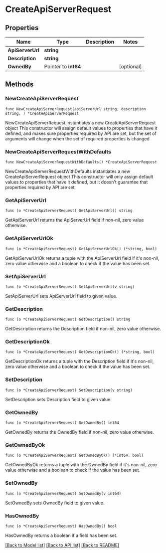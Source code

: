 # CreateApiServerRequest

## Properties

Name | Type | Description | Notes
------------ | ------------- | ------------- | -------------
**ApiServerUrl** | **string** |  | 
**Description** | **string** |  | 
**OwnedBy** | Pointer to **int64** |  | [optional] 

## Methods

### NewCreateApiServerRequest

`func NewCreateApiServerRequest(apiServerUrl string, description string, ) *CreateApiServerRequest`

NewCreateApiServerRequest instantiates a new CreateApiServerRequest object
This constructor will assign default values to properties that have it defined,
and makes sure properties required by API are set, but the set of arguments
will change when the set of required properties is changed

### NewCreateApiServerRequestWithDefaults

`func NewCreateApiServerRequestWithDefaults() *CreateApiServerRequest`

NewCreateApiServerRequestWithDefaults instantiates a new CreateApiServerRequest object
This constructor will only assign default values to properties that have it defined,
but it doesn't guarantee that properties required by API are set

### GetApiServerUrl

`func (o *CreateApiServerRequest) GetApiServerUrl() string`

GetApiServerUrl returns the ApiServerUrl field if non-nil, zero value otherwise.

### GetApiServerUrlOk

`func (o *CreateApiServerRequest) GetApiServerUrlOk() (*string, bool)`

GetApiServerUrlOk returns a tuple with the ApiServerUrl field if it's non-nil, zero value otherwise
and a boolean to check if the value has been set.

### SetApiServerUrl

`func (o *CreateApiServerRequest) SetApiServerUrl(v string)`

SetApiServerUrl sets ApiServerUrl field to given value.


### GetDescription

`func (o *CreateApiServerRequest) GetDescription() string`

GetDescription returns the Description field if non-nil, zero value otherwise.

### GetDescriptionOk

`func (o *CreateApiServerRequest) GetDescriptionOk() (*string, bool)`

GetDescriptionOk returns a tuple with the Description field if it's non-nil, zero value otherwise
and a boolean to check if the value has been set.

### SetDescription

`func (o *CreateApiServerRequest) SetDescription(v string)`

SetDescription sets Description field to given value.


### GetOwnedBy

`func (o *CreateApiServerRequest) GetOwnedBy() int64`

GetOwnedBy returns the OwnedBy field if non-nil, zero value otherwise.

### GetOwnedByOk

`func (o *CreateApiServerRequest) GetOwnedByOk() (*int64, bool)`

GetOwnedByOk returns a tuple with the OwnedBy field if it's non-nil, zero value otherwise
and a boolean to check if the value has been set.

### SetOwnedBy

`func (o *CreateApiServerRequest) SetOwnedBy(v int64)`

SetOwnedBy sets OwnedBy field to given value.

### HasOwnedBy

`func (o *CreateApiServerRequest) HasOwnedBy() bool`

HasOwnedBy returns a boolean if a field has been set.


[[Back to Model list]](../README.md#documentation-for-models) [[Back to API list]](../README.md#documentation-for-api-endpoints) [[Back to README]](../README.md)


